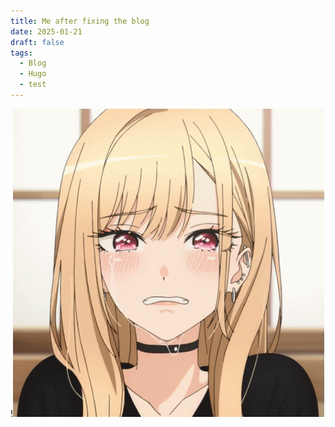 ```yaml
---
title: Me after fixing the blog
date: 2025-01-21
draft: false
tags:
  - Blog
  - Hugo
  - test
---
```

!![Image Description](/images/kitagawa-tears.gif)